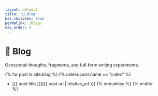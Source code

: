```yaml
---
layout: default
title: "📝 Blog"
has_children: true
permalink: /blog/
nav_order: 4
---
```


# 📝 Blog

Occasional thoughts, fragments, and full-form writing experiments.

{% for post in site.blog %}
  {% unless post.name == "index" %}
- [{{ post.title }}]({{ post.url | relative_url }})
  {% endunless %}
{% endfor %}
